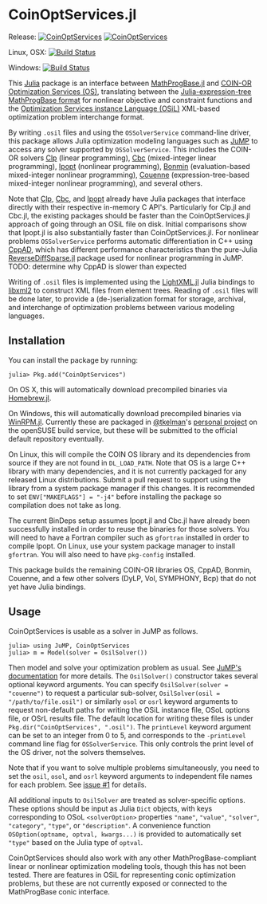 # CoinOptServices.jl

Release:
[![CoinOptServices](http://pkg.julialang.org/badges/CoinOptServices_0.3.svg)](http://pkg.julialang.org/?pkg=CoinOptServices&ver=0.3)
[![CoinOptServices](http://pkg.julialang.org/badges/CoinOptServices_0.4.svg)](http://pkg.julialang.org/?pkg=CoinOptServices&ver=0.4)

Linux, OSX: [![Build Status](https://travis-ci.org/JuliaOpt/CoinOptServices.jl.svg?branch=master)](https://travis-ci.org/JuliaOpt/CoinOptServices.jl)

Windows: [![Build Status](https://ci.appveyor.com/api/projects/status/github/JuliaOpt/CoinOptServices.jl?branch=master&svg=true)](https://ci.appveyor.com/project/tkelman/coinoptservices-jl/branch/master)

This [Julia](https://github.com/JuliaLang/julia) package is an interface
between [MathProgBase.jl](https://github.com/JuliaOpt/MathProgBase.jl) and
[COIN-OR](http://www.coin-or.org) [Optimization Services (OS)](https://projects.coin-or.org/OS),
translating between the [Julia-expression-tree MathProgBase format](http://mathprogbasejl.readthedocs.org/en/latest/nlp.html#obj_expr)
for nonlinear objective and constraint functions and the
[Optimization Services instance Language (OSiL)](http://www.coin-or.org/OS/OSiL.html)
XML-based optimization problem interchange format.

By writing ``.osil`` files and using the ``OSSolverService`` command-line
driver, this package allows Julia optimization modeling languages such as
[JuMP](https://github.com/JuliaOpt/JuMP.jl) to access any solver supported by
``OSSolverService``. This includes the COIN-OR solvers [Clp](https://projects.coin-or.org/Clp)
(linear programming), [Cbc](https://projects.coin-or.org/Cbc) (mixed-integer
linear programming), [Ipopt](https://projects.coin-or.org/Ipopt) (nonlinear
programming), [Bonmin](https://projects.coin-or.org/Bonmin) (evaluation-based
mixed-integer nonlinear programming), [Couenne](https://projects.coin-or.org/Couenne)
(expression-tree-based mixed-integer nonlinear programming), and several others.

Note that [Clp](https://github.com/JuliaOpt/Clp.jl), [Cbc](https://github.com/JuliaOpt/Cbc.jl),
and [Ipopt](https://github.com/JuliaOpt/Ipopt.jl) already have Julia packages
that interface directly with their respective in-memory C API's. Particularly
for Clp.jl and Cbc.jl, the existing packages should be faster than the
CoinOptServices.jl approach of going through an OSiL file on disk.
Initial comparisons show that Ipopt.jl is also substantially faster than
CoinOptServices.jl. For nonlinear problems ``OSSolverService`` performs
automatic differentiation in C++ using [CppAD](https://projects.coin-or.org/CppAD),
which has different performance characteristics than the pure-Julia
[ReverseDiffSparse.jl](https://github.com/mlubin/ReverseDiffSparse.jl) package
used for nonlinear programming in JuMP. TODO: determine why CppAD is slower than expected

Writing of ``.osil`` files is implemented using the
[LightXML.jl](https://github.com/JuliaLang/LightXML.jl) Julia bindings to
[libxml2](http://xmlsoft.org) to construct XML files from element trees.
Reading of ``.osil`` files will be done later, to provide a (de-)serialization
format for storage, archival, and interchange of optimization problems between
various modeling languages.

## Installation

You can install the package by running:

    julia> Pkg.add("CoinOptServices")

On OS X, this will automatically download precompiled binaries
via [Homebrew.jl](https://github.com/JuliaLang/Homebrew.jl).

On Windows, this will automatically download precompiled binaries
via [WinRPM.jl](https://github.com/JuliaLang/WinRPM.jl).
Currently these are packaged in [@tkelman](https://github.com/tkelman)'s
[personal project](https://build.opensuse.org/project/show/home:kelman:mingw-coinor)
on the openSUSE build service, but these will be submitted to the official
default repository eventually.

On Linux, this will compile the COIN OS library and its dependencies from
source if they are not found in ``DL_LOAD_PATH``. Note that OS is a large
C++ library with many dependencies, and it is not currently packaged for
any released Linux distributions. Submit a pull request to support using
the library from a system package manager if this changes. It is
recommended to set ``ENV["MAKEFLAGS"] = "-j4"`` before installing the
package so compilation does not take as long.

The current BinDeps setup assumes Ipopt.jl and Cbc.jl have already been
successfully installed in order to reuse the binaries for those solvers.
You will need to have a Fortran compiler such as ``gfortran`` installed
in order to compile Ipopt. On Linux, use your system package manager to
install ``gfortran``. You will also need to have ``pkg-config`` installed.

This package builds the remaining COIN-OR libraries OS, CppAD, Bonmin,
Couenne, and a few other solvers (DyLP, Vol, SYMPHONY, Bcp)
that do not yet have Julia bindings.

## Usage

CoinOptServices is usable as a solver in JuMP as follows.

    julia> using JuMP, CoinOptServices
    julia> m = Model(solver = OsilSolver())

Then model and solve your optimization problem as usual. See
[JuMP's documentation](http://jump.readthedocs.org/en/latest/) for more
details. The ``OsilSolver()`` constructor takes several optional keyword
arguments. You can specify ``OsilSolver(solver = "couenne")`` to request
a particular sub-solver, ``OsilSolver(osil = "/path/to/file.osil")`` or
similarly ``osol`` or ``osrl`` keyword arguments to request non-default
paths for writing the OSiL instance file, OSoL options file, or OSrL
results file. The default location for writing these files is under
``Pkg.dir("CoinOptServices", ".osil")``. The ``printLevel`` keyword argument
can be set to an integer from 0 to 5, and corresponds to the ``-printLevel``
command line flag for ``OSSolverService``. This only controls the print
level of the OS driver, not the solvers themselves.

Note that if you want to solve multiple problems simultaneously, you
need to set the ``osil``, ``osol``, and ``osrl`` keyword arguments to
independent file names for each problem. See
[issue #1](https://github.com/JuliaOpt/CoinOptServices.jl/issues/1) for details.

All additional inputs to ``OsilSolver`` are treated as solver-specific
options. These options should be input as Julia ``Dict`` objects, with
keys corresponding to OSoL ``<solverOption>`` properties ``"name"``,
``"value"``, ``"solver"``, ``"category"``, ``"type"``, or ``"description"``.
A convenience function ``OSOption(optname, optval, kwargs...)`` is provided
to automatically set ``"type"`` based on the Julia type of ``optval``.

CoinOptServices should also work with any other MathProgBase-compliant
linear or nonlinear optimization modeling tools, though this has not been
tested. There are features in OSiL for representing conic optimization
problems, but these are not currently exposed or connected to the
MathProgBase conic interface.

